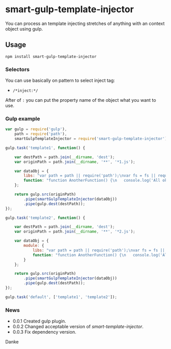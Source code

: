 # smart-gulp-template-injector  
You can process an template injecting stretches of anything with an context object using gulp.  
  
## Usage  

```
npm install smart-gulp-template-injector
```

### Selectors
You can use basically on pattern to select inject tag:  
* `/*inject:*/`  
  
After of `:` you can put the property name of the object what you want to use.  
  
### Gulp example  

```javascript
var gulp = require('gulp'),
    path = require('path'),
    smartGulpTemplateInjector = require('smart-gulp-template-injector');

gulp.task('template1', function() {

    var destPath = path.join(__dirname, 'dest');
    var originPath = path.join(__dirname, '**', '*1.js');

    var dataObj = {
        libs: "var path = path || require('path');\nvar fs = fs || require('fs');\n",
        function: "function AnotherFunction() {\n	console.log('All ok.');\n};"
    };

    return gulp.src(originPath)
        .pipe(smartGulpTemplateInjector(dataObj))
        .pipe(gulp.dest(destPath));
});

gulp.task('template2', function() {

    var destPath = path.join(__dirname, 'dest');
    var originPath = path.join(__dirname, '**', '*2.js');

    var dataObj = {
        module: {
            libs: "var path = path || require('path');\nvar fs = fs || require('fs');\n",
            function: "function AnotherFunction() {\n	console.log('All ok.');\n};"
        }
    };

    return gulp.src(originPath)
        .pipe(smartGulpTemplateInjector(dataObj))
        .pipe(gulp.dest(destPath));
});

gulp.task('default', ['template1', 'template2']);

```  
  
### News  
- 0.0.1 Created gulp plugin.  
- 0.0.2 Changed acceptable version of *smart-template-injector*.  
- 0.0.3 Fix dependency version.
  
Danke  
  